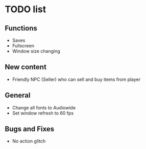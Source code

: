 # TODO list

## Functions
- Saves
- Fullscreen
- Window size changing

## New content
- Friendly NPC (Seller) who can sell and buy items from player

## General
- Change all fonts to Audiowide
- Set window refresh to 60 fps

## Bugs and Fixes
- No action glitch
